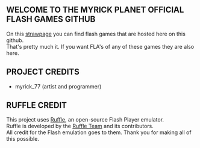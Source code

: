 ## WELCOME TO THE MYRICK PLANET OFFICIAL FLASH GAMES GITHUB
On this [strawpage](https://myrick.straw.page/) you can find flash games that are hosted here on this github.\
That's pretty much it. If you want FLA's of any of these games they are also here.
## PROJECT CREDITS
- myrick_77 (artist and programmer)
## RUFFLE CREDIT
This project uses [Ruffle](https://ruffle.rs/), an open-source Flash Player emulator.  
Ruffle is developed by the [Ruffle Team](https://github.com/ruffle-rs/ruffle) and its contributors.  
All credit for the Flash emulation goes to them. Thank you for making all of this possible.
